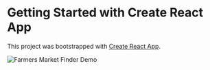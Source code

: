 # Getting Started with Create React App

This project was bootstrapped with [Create React App](https://github.com/facebook/create-react-app).


![Farmers Market Finder Demo](https://media.giphy.com/media/aoteWNoG5P5RPvCZiG/source.gif)
